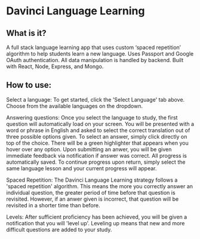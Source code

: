 # Davinci Language Learning

## What is it?
A full stack language learning app that uses custom ‘spaced repetition’ algorithm to help students learn a new language. Uses Passport and Google OAuth authentication. All data manipulation is handled by backend. Built with React, Node, Express, and Mongo.

## How to use:
Select a language:
To get started, click the 'Select Language' tab above. Choose from the available languages on the dropdown.

Answering questions: 
Once you select the language to study, the first question will automatically load on your screen. You will be presented with a word or phrase in English and asked to select the correct translation out of three possible options given. To select an answer, simply click directly on top of the choice. There will be a green highlighter that appears when you hover over any option.
Upon submitting an anwer, you will be given immediate feedback via notification if answer was correct. All progress is automatically saved. To continue progress upon return, simply select the same language lesson and your current progress will appear.

Spaced Repetition:
The Davinci Language Learning strategy follows a 'spaced repetition' algorithm. This means the more you correctly answer an individual question, the greater period of time before that question is revisited. However, if an anwer given is incorrect, that question will be revisited in a shorter time than before.

Levels:
After sufficient proficiency has been achieved, you will be given a notification that you will 'level up'. Leveling up means that new and more difficult questions are added to your study.
